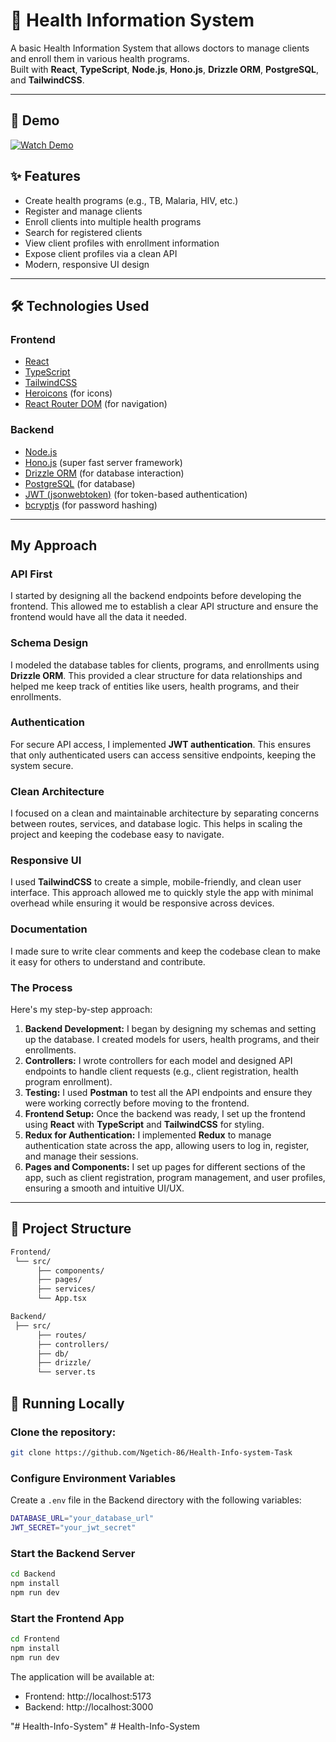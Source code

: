 # 🏥 Health Information System

A basic Health Information System that allows doctors to manage clients and enroll them in various health programs.  
Built with **React**, **TypeScript**, **Node.js**, **Hono.js**, **Drizzle ORM**, **PostgreSQL**, and **TailwindCSS**.

---

## 📸 Demo

[![Watch Demo](https://imagekit.io/tools/asset-public-link?detail=%7B%22name%22%3A%22health-info-system.png%22%2C%22type%22%3A%22image%2Fpng%22%2C%22signedurl_expire%22%3A%222028-04-27T15%3A39%3A58.712Z%22%2C%22signedUrl%22%3A%22https%3A%2F%2Fmedia-hosting.imagekit.io%2F6d50325f4a314395%2Fhealth-info-system.png%3FExpires%3D1840462799%26Key-Pair-Id%3DK2ZIVPTIP2VGHC%26Signature%3DV8u9xxmM~8TnCfc8oPGJzbVIPqWR90ZTyn49viXaAU861we4JBG-QBBsHbVbF1oAeb-QC1ZRbIw4a95Y3R1moqoOCrzrh520g4DrTvc0ktLefLkjCz0Qev8EB6q61buEhM4cGkMZPzth9XNuWqwn5L7JUTlrq-FT3Zqb8leCI3t8cROsKZTQBrws2gG8OqzAe6oC2CCNVGwXAM1EDhm9bjZabQUEVzEkd0qNXopYg4iSVjq~wKTbAqkjhYcbZrYon0Ux5vrsN8HCar8vbHuv4LjMtU90bSyFX7qrjuoye3EVJPiIIZIUplTKnXxvx6Ei3ZXqD67SBBSD7ICx~9Tpfg__%22%7D)](https://www.loom.com/share/6a9b81cb8b014ed8bb117f3efa331e4f?sid=f1131312-1ee5-4c7c-8e1d-aa2491977648)


## ✨ Features

- Create health programs (e.g., TB, Malaria, HIV, etc.)
- Register and manage clients
- Enroll clients into multiple health programs
- Search for registered clients
- View client profiles with enrollment information
- Expose client profiles via a clean API
- Modern, responsive UI design

---

## 🛠️ Technologies Used

### Frontend
- [React](https://react.dev/)
- [TypeScript](https://www.typescriptlang.org/)
- [TailwindCSS](https://tailwindcss.com/)
- [Heroicons](https://heroicons.com/) (for icons)
- [React Router DOM](https://reactrouter.com/) (for navigation)

### Backend
- [Node.js](https://nodejs.org/)
- [Hono.js](https://hono.dev/) (super fast server framework)
- [Drizzle ORM](https://orm.drizzle.team/) (for database interaction)
- [PostgreSQL](https://www.postgresql.org/) (for database)
- [JWT (jsonwebtoken)](https://github.com/auth0/node-jsonwebtoken) (for token-based authentication)
- [bcryptjs](https://github.com/dcodeIO/bcrypt.js/) (for password hashing)

---

## My Approach

### API First
I started by designing all the backend endpoints before developing the frontend. This allowed me to establish a clear API structure and ensure the frontend would have all the data it needed. 

### Schema Design
I modeled the database tables for clients, programs, and enrollments using **Drizzle ORM**. This provided a clear structure for data relationships and helped me keep track of entities like users, health programs, and their enrollments.

### Authentication
For secure API access, I implemented **JWT authentication**. This ensures that only authenticated users can access sensitive endpoints, keeping the system secure.

### Clean Architecture
I focused on a clean and maintainable architecture by separating concerns between routes, services, and database logic. This helps in scaling the project and keeping the codebase easy to navigate.

### Responsive UI
I used **TailwindCSS** to create a simple, mobile-friendly, and clean user interface. This approach allowed me to quickly style the app with minimal overhead while ensuring it would be responsive across devices.

### Documentation
I made sure to write clear comments and keep the codebase clean to make it easy for others to understand and contribute.

### The Process
Here's my step-by-step approach:
1. **Backend Development:** I began by designing my schemas and setting up the database. I created models for users, health programs, and their enrollments.
2. **Controllers:** I wrote controllers for each model and designed API endpoints to handle client requests (e.g., client registration, health program enrollment).
3. **Testing:** I used **Postman** to test all the API endpoints and ensure they were working correctly before moving to the frontend.
4. **Frontend Setup:** Once the backend was ready, I set up the frontend using **React** with **TypeScript** and **TailwindCSS** for styling.
5. **Redux for Authentication:** I implemented **Redux** to manage authentication state across the app, allowing users to log in, register, and manage their sessions.
6. **Pages and Components:** I set up pages for different sections of the app, such as client registration, program management, and user profiles, ensuring a smooth and intuitive UI/UX.

---

## 📂 Project Structure

```bash
Frontend/
 └── src/
      ├── components/
      ├── pages/
      ├── services/
      └── App.tsx

Backend/
 ├── src/
      ├── routes/
      ├── controllers/
      ├── db/
      ├── drizzle/
      └── server.ts
```
## 🚀 Running Locally

### Clone the repository:

```bash
git clone https://github.com/Ngetich-86/Health-Info-system-Task
```

### Configure Environment Variables

Create a `.env` file in the Backend directory with the following variables:
```bash
DATABASE_URL="your_database_url"
JWT_SECRET="your_jwt_secret"
```

### Start the Backend Server

```bash
cd Backend
npm install
npm run dev
```

### Start the Frontend App

```bash
cd Frontend
npm install
npm run dev
```

The application will be available at:
- Frontend: http://localhost:5173
- Backend: http://localhost:3000



"# Health-Info-System" 
#   H e a l t h - I n f o - S y s t e m  
 